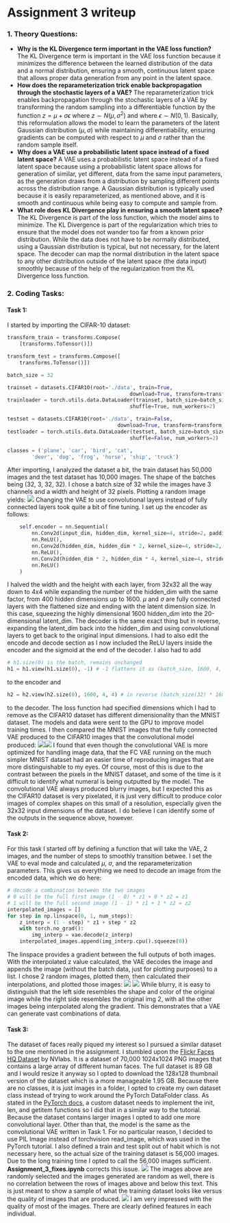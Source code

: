 # Assignment 3 writeup

### 1. Theory Questions:
- **Why is the KL Divergence term important in the VAE loss function?**
The KL Divergence term is important in the VAE loss function because it minimizes the difference between the learned distribution of the data and a normal distribution, ensuring a smooth, continuous latent space that allows proper data generation from any point in the latent space.
- **How does the reparameterization trick enable backpropagation through the stochastic layers of a VAE?**
The reparameterization trick enables backpropagation through the stochastic layers of a VAE by transforming the random sampling into a differentiable function by the function $z=\mu+\sigma\epsilon$ where $z \sim N(\mu, \sigma^2)$ and where $\epsilon \sim N(0,1)$. Basically, this reformulation allows the model to learn the parameters of the latent Gaussian distribution $(\mu,\sigma)$ while maintaining differentiability, ensuring gradients can be computed with respect to $\mu$ and $\sigma$ rather than the random sample itself.
- **Why does a VAE use a probabilistic latent space instead of a fixed latent space?**
A VAE uses a probabilistic latent space instead of a fixed latent space because using a probabilistic latent space allows for generation of similar, yet different, data from the same input parameters, as the generation draws from a distribution by sampling different points across the distribution range. A Gaussian distribution is typically used because it is easily reparameterized, as mentioned above, and it is smooth and continuous while being easy to compute and sample from.
- **What role does KL Divergence play in ensuring a smooth latent space?**
The KL Divergence is part of the loss function, which the model aims to minimize. The KL Divergence is part of the regularization which tries to ensure that the model does not wander too far from a known prior distribution. While the data does not have to be normally distributed, using a Gaussian distribution is typical, but not necessary, for the latent space. The decoder can map the normal distribution in the latent space to any other distribution outside of the latent space (the data input) smoothly because of the help of the regularization from the KL Divergence loss function.

### 2. Coding Tasks:
#### **Task 1:**
I started by importing the CIFAR-10 dataset:
```python
transform_train = transforms.Compose(
    [transforms.ToTensor()])

transform_test = transforms.Compose([
    transforms.ToTensor()])

batch_size = 32

trainset = datasets.CIFAR10(root='./data', train=True,
                                        download=True, transform=transform_train)
trainloader = torch.utils.data.DataLoader(trainset, batch_size=batch_size,
                                        shuffle=True, num_workers=2)

testset = datasets.CIFAR10(root='./data', train=False,
                                    download=True, transform=transform_test)
testloader = torch.utils.data.DataLoader(testset, batch_size=batch_size,
                                        shuffle=False, num_workers=2)

classes = ('plane', 'car', 'bird', 'cat',
        'deer', 'dog', 'frog', 'horse', 'ship', 'truck')
```
After importing, I analyzed the dataset a bit, the train dataset has 50,000 images and the test dataset has 10,000 images. The shape of the batches being (32, 3, 32, 32). I chose a batch size of 32 while the images have 3 channels and a width and height of 32 pixels. Plotting a random image yields:
<img src="./images/owl.png">
Changing the VAE to use convolutional layers instead of fully connected layers took quite a bit of fine tuning. I set up the encoder as follows:
```python
    self.encoder = nn.Sequential(
        nn.Conv2d(input_dim, hidden_dim, kernel_size=4, stride=2, padding=1), # (batch, 3, 32, 32) -> (400, 16, 16)
        nn.ReLU(),
        nn.Conv2d(hidden_dim, hidden_dim * 2, kernel_size=4, stride=2, padding=1), # (800, 8, 8)
        nn.ReLU(),
        nn.Conv2d(hidden_dim * 2, hidden_dim * 4, kernel_size=4, stride=2, padding=1), # (1600, 4, 4)
        nn.ReLU()
    )
```
I halved the width and the height with each layer, from 32x32 all the way down to 4x4 while expanding the number of the hidden_dim with the same factor, from 400 hidden dimensions up to 1600. $\mu$ and $\sigma$ are fully connected layers with the flattened size and ending with the latent dimension size. In this case, squeezing the highly dimensional 1600 hidden_dim into the 20-dimensional latent_dim. The decoder is the same exact thing but in reverse, expanding the latent_dim back into the hidden_dim and using convolutional layers to get back to the original input dimensions. I had to also edit the encode and decode section as I now included the ReLU layers inside the encoder and the sigmoid at the end of the decoder. I also had to add
```python
# h1.size(0) is the batch, remains unchanged
h1 = h1.view(h1.size(0), -1) # -1 flattens it as (batch_size, 1600, 4, 4) -> (batch_size, 1600 * 4 * 4)
```
to the encoder and
```python
h2 = h2.view(h2.size(0), 1600, 4, 4) # in reverse (batch_size(32) * 1600 * 4 * 4) -> (batch_size, 1600, 4, 4)
```
to the decoder. The loss function had specified dimensions which I had to remove as the CIFAR10 dataset has different dimensionality than the MNIST dataset. The models and data were sent to the GPU to improve model training times. I then compared the MNIST images that the fully connected VAE produced to the CIFAR10 images that the convolutional model produced:
<img src="./images/fcvae.png"><img src="./images/cvae.png">
I found that even though the convolutional VAE is more optimized for handling image data, that the FC VAE running on the much simpler MNIST dataset had an easier time of reproducing images that are more distinguishable to my eyes. Of course, most of this is due to the contrast between the pixels in the MNIST dataset, and some of the time is it difficult to identify what numeral is being outputted by the model. The convolutional VAE always produced blurry images, but I expected this as the CIFAR10 dataset is very pixelated, it is just very difficult to produce color images of complex shapes on this small of a resolution, especially given the 32x32 input dimensions of the dataset. I do believe I can identify some of the outputs in the sequence above, however.

#### **Task 2:**
For this task I started off by defining a function that will take the VAE, 2 images, and the number of steps to smoothly transition betwee. I set the VAE to eval mode and calculated $\mu$, $\sigma$, and the reparameterization parameters. This gives us everything we need to decode an image from the encoded data, which we do here:
```python
# decode a combination between the two images
# 0 will be the full first image (1 - 0) * z1 + 0 * z2 = z1
# 1 will be the full second image (1 - 1) * z1 + 1 * z2 = z2
interpolated_images = []
for step in np.linspace(0, 1, num_steps):
    z_interp = (1 - step) * z1 + step * z2
    with torch.no_grad():
        img_interp = vae.decode(z_interp)
    interpolated_images.append(img_interp.cpu().squeeze(0))
```
The linspace provides a gradient between the full outputs of both images. With the interpolated z value calculated, the VAE decodes the image and appends the image (without the batch data, just for plotting purposes) to a list.
I chose 2 random images, plotted them, then calculated their interpolations, and plotted those images:
<img src="./images/img_choices.png">
<img src="./images/interp_outputs.png">
While blurry, it is easy to distinguish that the left side resembles the shape and color of the original image while the right side resembles the original img 2, with all the other images being interpolated along the gradient. This demonstrates that a VAE can generate vast combinations of data.

#### **Task 3:**
The dataset of faces really piqued my interest so I pursued a similar dataset to the one mentioned in the assignment. I stumbled upon the [Flickr Faces HQ Dataset](https://github.com/NVlabs/ffhq-dataset) by NVlabs. It is a dataset of 70,000 1024x1024 PNG images that contains a large array of different human faces. The full dataset is 89 GB and I would resize it anyway so I opted to download the 128x128 thumbnail version of the dataset which is a more manageable 1.95 GB. Because there are no classes, it is just images in a folder, I opted to create my own dataset class instead of trying to work around the PyTorch DataFolder class. As stated in the [PyTorch docs](https://pytorch.org/tutorials/beginner/basics/data_tutorial.html#creating-a-custom-dataset-for-your-files), a custom dataset needs to implement the init, len, and getitem functions so I did that in a similar way to the tutorial. Because the dataset contains larger images I opted to add one more convolutional layer. Other than that, the model is the same as the convolutional VAE written in Task 1.
For no particular reason, I decided to use PIL Image instead of torchvision read_image, which was used in the PyTorch tutorial. I also defined a train and test split out of habit which is not necessary here, so the actual size of the training dataset is 56,000 images. Due to the long training time I opted to call the 56,000 images sufficient. **Assignment_3_fixes.ipynb** corrects this issue.
<img src="./images/ffhq_train_images.png">
The images above are randomly selected and the images generated are random as well, there is no correlation between the rows of images above and below this text. This is just meant to show a sample of what the training dataset looks like versus the quality of images that are produced.
<img src="./images/latent_space_generation.png">
I am very impressed with the quality of most of the images. There are clearly defined features in each individual.